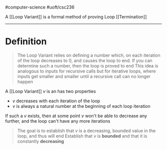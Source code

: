 #computer-science 
#uoft/csc236 

A [[Loop Variant]] is a formal method of proving Loop [[Termination]]

---
# Definition
> The Loop Variant relies on defining a number which, on each iteration of the loop decreases to 0, and causes the loop to end. If you can determine such a number, then the loop is proved to end
> This idea is analogous to inputs for recursive calls but for iterative loops, where inputs get smaller and smaller until a recursive call can no longer happen


A [[Loop Variant]] $v$ is an has two properties
- $v$ decreases with each iteration of the loop
- $v$ is always a natural number at the beginning of each loop iteration

If such a $v$ exists, then at some point $v$ won't be able to decrease any further, and the loop can't have any more iterations

> The goal is to establish that $v$ is a decreasing, bounded value in the loop, and thus will end
> Establish that $v$ is **bounded** and that it is constantly **decreasing**


